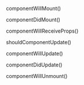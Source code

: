 componentWillMount()

componentDidMount()

componentWillReceiveProps()

shouldComponentUpdate()

componentWillUpdate()

componentDidUpdate()

componentWillUnmount()

